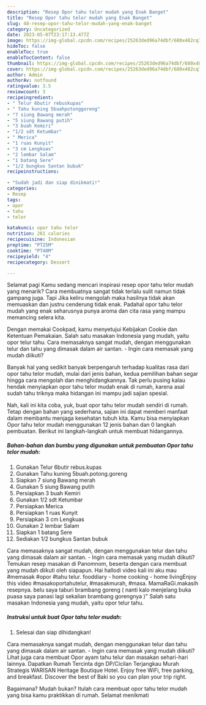 ```yaml
---
description: "Resep Opor tahu telor mudah yang Enak Banget"
title: "Resep Opor tahu telor mudah yang Enak Banget"
slug: 48-resep-opor-tahu-telor-mudah-yang-enak-banget
category: Uncategorized
date: 2023-05-07T23:17:13.477Z
image: https://img-global.cpcdn.com/recipes/25263ded96a74dbf/680x482cq70/opor-tahu-telor-mudah-foto-resep-utama.jpg
hideToc: false
enableToc: true
enableTocContent: false
thumbnail: https://img-global.cpcdn.com/recipes/25263ded96a74dbf/680x482cq70/opor-tahu-telor-mudah-foto-resep-utama.jpg
cover: https://img-global.cpcdn.com/recipes/25263ded96a74dbf/680x482cq70/opor-tahu-telor-mudah-foto-resep-utama.jpg
author: Admin
authorAv: notfound
ratingvalue: 3.5
reviewcount: 3
recipeingredient:
- " Telur 6butir rebuskupas"
- " Tahu kuning 5buahpotonggoreng"
- "7 siung Bawang merah"
- "5 siung Bawang putih"
- "3 buah Kemiri"
- "1/2 sdt Ketumbar"
- " Merica"
- "1 ruas Kunyit"
- "3 cm Lengkuas"
- "2 lembar Salam"
- "1 batang Sere"
- "1/2 bungkus Santan bubuk"
recipeinstructions:

- "Sudah jadi dan siap dinikmati!"
categories:
- Resep
tags:
- opor
- tahu
- telor

katakunci: opor tahu telor 
nutrition: 261 calories
recipecuisine: Indonesian
preptime: "PT25M"
cooktime: "PT40M"
recipeyield: "4"
recipecategory: Dessert

---
```



Selamat pagi Kamu sedang mencari inspirasi resep opor tahu telor mudah yang menarik? Cara membuatnya sangat tidak terlalu sulit namun tidak gampang juga. Tapi Jika keliru mengolah maka hasilnya tidak akan memuaskan dan justru cenderung tidak enak. Padahal opor tahu telor mudah yang enak seharusnya punya aroma dan cita rasa yang mampu memancing selera kita.


Dengan memakai Cookpad, kamu menyetujui Kebijakan Cookie dan Ketentuan Pemakaian. Salah satu masakan Indonesia yang mudah, yaitu opor telur tahu. Cara memasaknya sangat mudah, dengan menggunakan telur dan tahu yang dimasak dalam air santan. - Ingin cara memasak yang mudah diikuti?

Banyak hal yang sedikit banyak berpengaruh terhadap kualitas rasa dari opor tahu telor mudah, mulai dari jenis bahan, kedua pemilihan bahan segar hingga cara mengolah dan menghidangkannya. Tak perlu pusing kalau hendak menyiapkan opor tahu telor mudah enak di rumah, karena asal sudah tahu triknya maka hidangan ini mampu jadi sajian spesial.


Nah, kali ini kita coba, yuk, buat opor tahu telor mudah sendiri di rumah. Tetap dengan bahan yang sederhana, sajian ini dapat memberi manfaat dalam membantu menjaga kesehatan tubuh kita. Kamu bisa menyiapkan Opor tahu telor mudah menggunakan 12 jenis bahan dan 0 langkah pembuatan. Berikut ini langkah-langkah untuk membuat hidangannya.

<!--inarticleads1-->

##### Bahan-bahan dan bumbu yang digunakan untuk pembuatan Opor tahu telor mudah:

1. Gunakan  Telur 6butir rebus.kupas
1. Gunakan  Tahu kuning 5buah.potong.goreng
1. Siapkan 7 siung Bawang merah
1. Gunakan 5 siung Bawang putih
1. Persiapkan 3 buah Kemiri
1. Gunakan 1/2 sdt Ketumbar
1. Persiapkan  Merica
1. Persiapkan 1 ruas Kunyit
1. Persiapkan 3 cm Lengkuas
1. Gunakan 2 lembar Salam
1. Siapkan 1 batang Sere
1. Sediakan 1/2 bungkus Santan bubuk


Cara memasaknya sangat mudah, dengan menggunakan telur dan tahu yang dimasak dalam air santan. - Ingin cara memasak yang mudah diikuti? Temukan resep masakan di Panomnom, beserta dengan cara membuat yang mudah diikuti oleh siapapun. Hai hallodi video kali ini aku mau #memasak #opor #tahu telur. fooddiary - home cooking - home livingEnjoy this video #masakoportahutelur, #masakmurah, #masa. MamaRaGi.makasih resepnya. belu saya taburi brambang goreng ( nanti kalo menjelang buka puasa saya panasi lagi sekalian brambang gorengnya )&#34; Salah satu masakan Indonesia yang mudah, yaitu opor telur tahu. 

<!--inarticleads2-->

##### Instruksi untuk buat Opor tahu telor mudah:


1. Selesai dan siap dihidangkan!

Cara memasaknya sangat mudah, dengan menggunakan telur dan tahu yang dimasak dalam air santan. - Ingin cara memasak yang mudah diikuti? Lihat juga cara membuat Opor ayam tahu telur dan masakan sehari-hari lainnya. Dapatkan Rumah Tercinta dgn DP/Cicilan Terjangkau ️Murah ️Strategis WARISAN Heritage Boutique Hotel. Enjoy free WiFi, free parking, and breakfast. Discover the best of Baki so you can plan your trip right. 

Bagaimana? Mudah bukan? Itulah cara membuat opor tahu telor mudah yang bisa kamu praktikkan di rumah. Selamat menikmati
